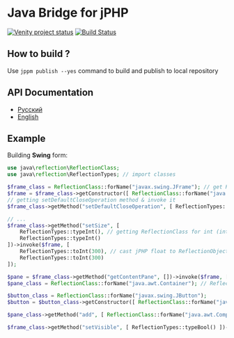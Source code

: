 # Java Bridge for jPHP

[![Venity project status](https://img.shields.io/badge/Venity-official-blue.svg)](https://vk.com/venity)
[![Build Status](https://travis-ci.org/VenityStudio/java-reflection-ext.svg?branch=master)](https://travis-ci.org/VenityStudio/java-reflection-ext)

## How to build ?

Use ``jppm publish --yes`` command to build and publish to local repository

## API Documentation

 * [Русский](api-docs/README.ru.md)
 * [English](api-docs/README.md)

## Example

Building **Swing** form:
```php
use java\reflection\ReflectionClass;
use java\reflection\ReflectionTypes; // import classes

$frame_class = ReflectionClass::forName("javax.swing.JFrame"); // get ReflectionClass for javax.swing.JFrame
$frame = $frame_class->getConstructor([ ReflectionClass::forName("java.lang.String") ])->newInstance([ "Test!" ]); // get new java class instance from construcor
// getting setDefaultCloseOperation method & invoke it
$frame_class->getMethod("setDefaultCloseOperation", [ ReflectionTypes::typeInt() ])->invoke($frame, [ $frame_class->getField("EXIT_ON_CLOSE")->get($frame) ]);

// ...
$frame_class->getMethod("setSize", [ 
	ReflectionTypes::typeInt(), // getting ReflectionClass for int (int.class)
	ReflectionTypes::typeInt() 
])->invoke($frame, [ 
	ReflectionTypes::toInt(300), // cast jPHP float to ReflectionObject(int)
	ReflectionTypes::toInt(300)
]);

$pane = $frame_class->getMethod("getContentPane", [])->invoke($frame, []); // getting ReflectionObject(java.awt.Container)
$pane_class = ReflectionClass::forName("java.awt.Container"); // ReflectionClass for java.awt.Container

$button_class = ReflectionClass::forName("javax.swing.JButton");
$button = $button_class->getConstructor([ ReflectionClass::forName("java.lang.String") ])->newInstance([ "Test swing button!" ]);

$pane_class->getMethod("add", [ ReflectionClass::forName("java.awt.Component") ])->invoke($pane, [ $button ]); // ReflectionObject casts to java.lang.Object

$frame_class->getMethod("setVisible", [ ReflectionTypes::typeBool() ])->invoke($frame, [ true ]);
```
